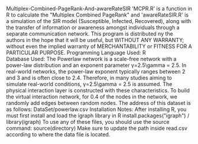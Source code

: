  Multiplex-Combined-PageRank-And-awareRateSIR
'MCPR.R' is a function in R to calculate the "Multiplex Combined PageRank" and 'awareRateSIR.R' is a simulation of the SIR model (Susceptible, Infected, Recovered), along with the transfer of information or awareness amongst individuals through a separate communication network.
This program is distributed ny the authors in the hope that it will be useful, but WITHOUT ANY WARRANTY; without even the implied warranty of MERCHANTABILITY or FITNESS FOR A PARTICULAR PURPOSE.
Programming Language Used: R	
Database Used: The Powerlaw network is a scale-free network with a power-law distribution and an exponent parameter γ=2.5\gamma = 2.5. In real-world networks, the power-law exponent typically ranges between 2 and 3 and is often close to 2.4. Therefore, in many studies aiming to simulate real-world conditions, γ=2.5\gamma = 2.5 is assumed. The physical interaction layer is constructed with these characteristics. To build the virtual interaction network, for 0.4 of the nodes in the network, we randomly add edges between random nodes.
The address of this dataset is as follows: DataSet/powerlaw.csv
Installation Notes: After installing R, you must first install and load the igraph library in R install.packages("igraph") /  library(igraph)
To use any of these files, you should use the source command: source(directory)
Make sure to update the path inside read.csv according to where the data file is located.
